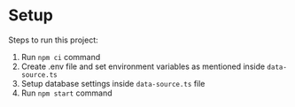 # Setup

Steps to run this project:

1. Run `npm ci` command
2. Create .env file and set environment variables as mentioned inside `data-source.ts`
3. Setup database settings inside `data-source.ts` file
4. Run `npm start` command
